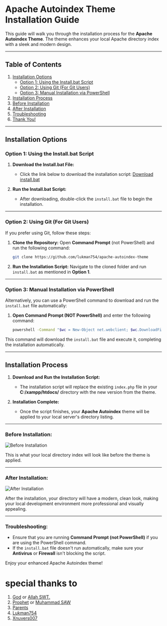# **Apache Autoindex Theme Installation Guide**

This guide will walk you through the installation process for the **Apache Autoindex Theme**. The theme enhances your local Apache directory index with a sleek and modern design.

---

## **Table of Contents**
1. [Installation Options](#installation-options)
   - [Option 1: Using the Install.bat Script](#option-1-using-the-installbat-script)
   - [Option 2: Using Git (For Git Users)](#option-2-using-git-for-git-users)
   - [Option 3: Manual Installation via PowerShell](#option-3-manual-installation-via-powershell)
2. [Installation Process](#installation-process)
3. [Before Installation](#before-installation)
4. [After Installation](#after-installation)
5. [Troubleshooting](#troubleshooting)
6. [Thank You!](#special-thanks-to)

---

## **Installation Options**

### **Option 1: Using the Install.bat Script**

1. **Download the Install.bat File:**
   - Click the link below to download the installation script:
   [Download install.bat](https://github.com/lukman754/apache-autoindex-theme/blob/main/install.bat)
   
2. **Run the Install.bat Script:**
   - After downloading, double-click the `install.bat` file to begin the installation.

---

### **Option 2: Using Git (For Git Users)**

If you prefer using Git, follow these steps:

1. **Clone the Repository:**
   Open **Command Prompt** (not PowerShell) and run the following command:

   ```bash
   git clone https://github.com/lukman754/apache-autoindex-theme
   ```

2. **Run the Installation Script:**
   Navigate to the cloned folder and run `install.bat` as mentioned in **Option 1**.

---

### **Option 3: Manual Installation via PowerShell**

Alternatively, you can use a PowerShell command to download and run the `install.bat` file automatically:

1. **Open Command Prompt (NOT PowerShell)** and enter the following command:

   ```bash
   powershell -Command "$wc = New-Object net.webclient; $wc.DownloadFile('https://raw.githubusercontent.com/Xnuvers007/apache-autoindex-theme/refs/heads/main/install.bat', 'install.bat'); Start-Process -FilePath 'install.bat' -Wait"
   ```

This command will download the `install.bat` file and execute it, completing the installation automatically.

---

## **Installation Process**

1. **Download and Run the Installation Script:**
   - The installation script will replace the existing `index.php` file in your **C:/xampp/htdocs/** directory with the new version from the theme.

2. **Installation Complete:**
   - Once the script finishes, your **Apache Autoindex** theme will be applied to your local server's directory listing.

---

### **Before Installation:**

![Before Installation](https://github.com/lukman754/localhost-dashboard/assets/43158553/ce1aa698-af21-42cd-b7d5-77ba6f0f5d19)

This is what your local directory index will look like before the theme is applied.

---

### **After Installation:**

![After Installation](https://github.com/user-attachments/assets/816a70df-49ff-4edf-949f-9900e0f9edbf)

After the installation, your directory will have a modern, clean look, making your local development environment more professional and visually appealing.

---

### **Troubleshooting:**

- Ensure that you are running **Command Prompt (not PowerShell)** if you are using the PowerShell command.
- If the `install.bat` file doesn't run automatically, make sure your **Antivirus** or **Firewall** isn't blocking the script.


Enjoy your enhanced Apache Autoindex theme!

# special thanks to
1. [God](https://en.wikipedia.org/wiki/God) or [Allah SWT.](https://en.wikipedia.org/wiki/Allah)
2. [Prophet](https://en.wikipedia.org/wiki/Prophet) or [Muhammad SAW](https://en.wikipedia.org/wiki/Muhammad)
3. [Parents](https://static.vecteezy.com/system/resources/previews/020/872/296/original/illustration-of-a-mother-father-and-child-hugging-together-happy-family-concept-illustration-vector.jpg)
4. [Lukman754](https://github.com/Lukman754)
5. [Xnuvers007](https://github.com/Xnuvers007)
